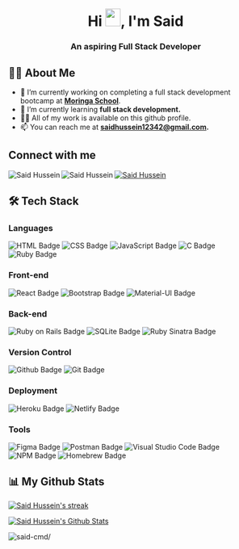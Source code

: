 <h1 align="center">Hi <img src="https://raw.githubusercontent.com/iampavangandhi/iampavangandhi/master/gifs/Hi.gif" width="30px" height="35px">, I'm Said </h1>
<h3 align="center">An aspiring Full Stack Developer</h3>

## 🙋‍♂️ About Me

- 🔭 I’m currently working on completing a full stack development bootcamp at  **[Moringa School](https://moringaschool.com/)**.
- 🌱 I’m currently learning **full stack development.**
- 👨‍💻 All of my work is available on this github profile.
- 📫 You can reach me at **saidhussein12342@gmail.com.**
## Connect with me
<p align="left">
<a href = "https://www.linkedin.com/in/said-hussein-5136551a3/"><img align="left" alt="Said Hussein" src="https://img.shields.io/static/v1?style=for-the-badge&message=LinkedIn&color=0A66C2&logo=LinkedIn&logoColor=FFFFFF&label=" /></a>
<a href = "https://twitter.com/saidhusssein"><img align="left" alt="Said Hussein" src="https://img.shields.io/static/v1?style=for-the-badge&message=Twitter&color=1DA1F2&logo=Twitter&logoColor=FFFFFF&label=" /></a>
<a href = "https://www.instagram.com/saidhusssein/">  <img alt="Said Hussein" src="https://img.shields.io/static/v1?style=for-the-badge&message=Instagram&color=E4405F&logo=Instagram&logoColor=FFFFFF&label=" /></a>
</p>

## 🛠 Tech Stack
### Languages
![HTML Badge](https://img.shields.io/badge/HTML5-E34F26?style=for-the-badge&logo=html5&logoColor=white)
![CSS Badge](https://img.shields.io/badge/CSS3-1572B6?style=for-the-badge&logo=css3&logoColor=white)
![JavaScript Badge](https://img.shields.io/badge/JavaScript-F7DF1E?style=for-the-badge&logo=javascript&logoColor=black)
![C Badge](	https://img.shields.io/badge/C-00599C?style=for-the-badge&logo=c&logoColor=white)
![Ruby Badge](https://img.shields.io/badge/Ruby-CC342D?style=for-the-badge&logo=ruby&logoColor=white)
### Front-end
![React Badge](	https://img.shields.io/badge/React-20232A?style=for-the-badge&logo=react&logoColor=61DAFB)
![Bootstrap Badge](https://img.shields.io/badge/Bootstrap-563D7C?style=for-the-badge&logo=bootstrap&logoColor=white)
![Material-UI Badge](https://img.shields.io/badge/Material--UI-0081CB?style=for-the-badge&logo=material-ui&logoColor=white)
### Back-end
![Ruby on Rails Badge](https://img.shields.io/badge/Ruby%20on%20Rails-CC0000?style=for-the-badge&logo=ruby-on-rails&logoColor=white)
![SQLite Badge](https://img.shields.io/badge/SQLite-07405E?style=for-the-badge&logo=sqlite&logoColor=white)
![Ruby Sinatra Badge](https://img.shields.io/badge/Ruby%20Sinatra-000000?style=for-the-badge&logo=ruby-sinatra&logoColor=white)
### Version Control
![Github Badge](https://img.shields.io/badge/GitHub-100000?style=for-the-badge&logo=github&logoColor=white)
![Git Badge](https://img.shields.io/badge/GIT-E44C30?style=for-the-badge&logo=git&logoColor=white)
### Deployment
![Heroku Badge](https://img.shields.io/badge/Heroku-430098?style=for-the-badge&logo=heroku&logoColor=white)
![Netlify Badge](https://img.shields.io/badge/Netlify-00C7B7?style=for-the-badge&logo=netlify&logoColor=white)
### Tools
![Figma Badge](https://img.shields.io/badge/Figma-F24E1E?style=for-the-badge&logo=FIGMA&logoColor=white)
![Postman Badge](https://img.shields.io/badge/Postman-FF6C37?style=for-the-badge&logo=postman&logoColor=white)
![Visual Studio Code Badge](https://img.shields.io/badge/Visual%20Studio%20Code-007ACC?style=for-the-badge&logo=visual-studio-code&logoColor=white)
![NPM Badge](https://img.shields.io/badge/NPM-CB3837?style=for-the-badge&logo=npm&logoColor=white)
![Homebrew Badge](https://img.shields.io/badge/Homebrew-FBB040?style=for-the-badge&logo=homebrew&logoColor=white)
## 📊 My Github Stats
<p align="left">
    <a href="https://github.com/said-cmd/github-readme-streak-stats">
        <img title="🔥 Get streak stats for your profile at git.io/streak-stats" alt="Said Hussein's streak" src="https://github-readme-streak-stats.herokuapp.com/?user=said-cmd&theme=black-ice&hide_border=true&stroke=0000&background=060A0CD0"/>
    </a>
</p>
    <a href="https://github.com/said-cmd/github-readme-stats"><img alt="Said Hussein's Github Stats" src="https://github-readme-stats.vercel.app/api?username=said-cmd&show_icons=true&count_private=true&theme=react&hide_border=true&bg_color=0D1117" /></a>
<p align="left"> <img src=https://komarev.com/ghpvc/?username=said-cmd&color=blueviolet alt=said-cmd/></p>
